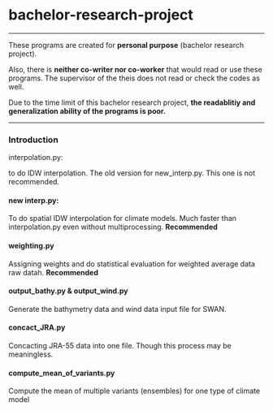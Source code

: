 # bachelor-research-project

***

These programs are created for **personal purpose** (bachelor research project). 

Also, there is **neither co-writer nor co-worker** that would read or use these programs. The supervisor of the theis does not read or check the codes as well.

Due to the time limit of this bachelor research project, **the readablitiy and generalization ability of the programs is poor.**
***

### Introduction

interpolation.py:

to do IDW interpolation. The old version for new_interp.py. This one is not recommended.

#### new interp.py:

To do spatial IDW interpolation for climate models. Much faster than interpolation.py even without multiprocessing. **Recommended**

#### weighting.py

Assigning weights and do statistical evaluation for weighted average data raw datah. **Recommended**

#### output_bathy.py & output_wind.py

Generate the bathymetry data and wind data input file for SWAN.

#### concact_JRA.py

Concacting JRA-55 data into one file. Though this process may be meaningless.

#### compute_mean_of_variants.py

Compute the mean of multiple variants (ensembles) for one type of climate model



